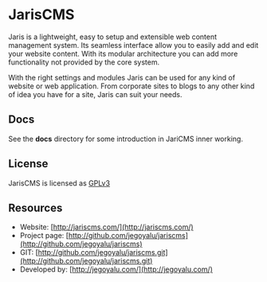 # JarisCMS

Jaris is a lightweight, easy to setup and extensible web content
management system. Its seamless interface allow you to easily add and
edit your website content. With its modular architecture you can add
more functionality not provided by the core system.

With the right settings and modules Jaris can be used for any kind of
website or web application. From corporate sites to blogs to any other
kind of idea you have for a site, Jaris can suit your needs.

## Docs

See the **docs** directory for some introduction in JariCMS inner working.

## License

JarisCMS is licensed as [GPLv3](https://opensource.org/licenses/GPL-3.0)

## Resources

* Website: [http://jariscms.com/](http://jariscms.com/)
* Project page: [http://github.com/jegoyalu/jariscms](http://github.com/jegoyalu/jariscms)
* GIT: [http://github.com/jegoyalu/jariscms.git](http://github.com/jegoyalu/jariscms.git)
* Developed by: [http://jegoyalu.com/](http://jegoyalu.com/)

